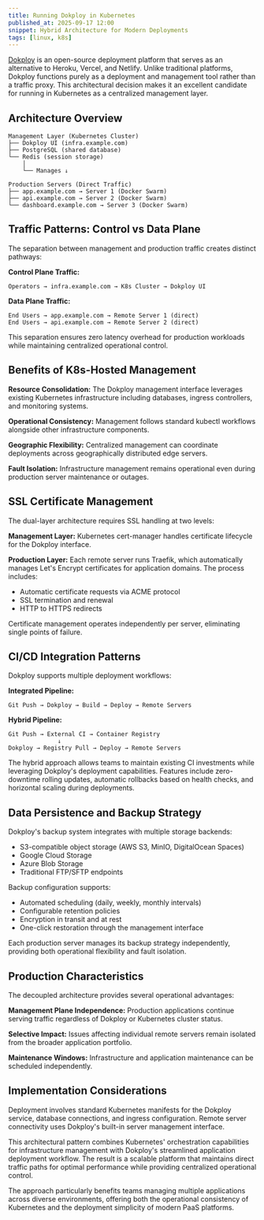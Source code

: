 ```yaml
---
title: Running Dokploy in Kubernetes
published_at: 2025-09-17 12:00
snippet: Hybrid Architecture for Modern Deployments
tags: [linux, k8s]
---
```


[Dokploy](https://dokploy.com) is an open-source deployment platform that serves as an alternative to Heroku, Vercel, and Netlify. Unlike traditional platforms, Dokploy functions purely as a deployment and management tool rather than a traffic proxy. This architectural decision makes it an excellent candidate for running in Kubernetes as a centralized management layer.

## Architecture Overview

```
Management Layer (Kubernetes Cluster)
├── Dokploy UI (infra.example.com)
├── PostgreSQL (shared database)
└── Redis (session storage)
    │
    └── Manages ↓

Production Servers (Direct Traffic)
├── app.example.com → Server 1 (Docker Swarm)
├── api.example.com → Server 2 (Docker Swarm)
└── dashboard.example.com → Server 3 (Docker Swarm)
```

## Traffic Patterns: Control vs Data Plane

The separation between management and production traffic creates distinct pathways:

**Control Plane Traffic:**
```
Operators → infra.example.com → K8s Cluster → Dokploy UI
```

**Data Plane Traffic:**
```
End Users → app.example.com → Remote Server 1 (direct)
End Users → api.example.com → Remote Server 2 (direct)
```

This separation ensures zero latency overhead for production workloads while maintaining centralized operational control.

## Benefits of K8s-Hosted Management

**Resource Consolidation:** The Dokploy management interface leverages existing Kubernetes infrastructure including databases, ingress controllers, and monitoring systems.

**Operational Consistency:** Management follows standard kubectl workflows alongside other infrastructure components.

**Geographic Flexibility:** Centralized management can coordinate deployments across geographically distributed edge servers.

**Fault Isolation:** Infrastructure management remains operational even during production server maintenance or outages.

## SSL Certificate Management

The dual-layer architecture requires SSL handling at two levels:

**Management Layer:** Kubernetes cert-manager handles certificate lifecycle for the Dokploy interface.

**Production Layer:** Each remote server runs Traefik, which automatically manages Let's Encrypt certificates for application domains. The process includes:
- Automatic certificate requests via ACME protocol
- SSL termination and renewal
- HTTP to HTTPS redirects

Certificate management operates independently per server, eliminating single points of failure.

## CI/CD Integration Patterns

Dokploy supports multiple deployment workflows:

**Integrated Pipeline:**
```
Git Push → Dokploy → Build → Deploy → Remote Servers
```

**Hybrid Pipeline:**
```
Git Push → External CI → Container Registry
              ↓
Dokploy → Registry Pull → Deploy → Remote Servers
```

The hybrid approach allows teams to maintain existing CI investments while leveraging Dokploy's deployment capabilities. Features include zero-downtime rolling updates, automatic rollbacks based on health checks, and horizontal scaling during deployments.

## Data Persistence and Backup Strategy

Dokploy's backup system integrates with multiple storage backends:
- S3-compatible object storage (AWS S3, MinIO, DigitalOcean Spaces)
- Google Cloud Storage
- Azure Blob Storage
- Traditional FTP/SFTP endpoints

Backup configuration supports:
- Automated scheduling (daily, weekly, monthly intervals)
- Configurable retention policies
- Encryption in transit and at rest
- One-click restoration through the management interface

Each production server manages its backup strategy independently, providing both operational flexibility and fault isolation.

## Production Characteristics

The decoupled architecture provides several operational advantages:

**Management Plane Independence:** Production applications continue serving traffic regardless of Dokploy or Kubernetes cluster status.

**Selective Impact:** Issues affecting individual remote servers remain isolated from the broader application portfolio.

**Maintenance Windows:** Infrastructure and application maintenance can be scheduled independently.

## Implementation Considerations

Deployment involves standard Kubernetes manifests for the Dokploy service, database connections, and ingress configuration. Remote server connectivity uses Dokploy's built-in server management interface.

This architectural pattern combines Kubernetes' orchestration capabilities for infrastructure management with Dokploy's streamlined application deployment workflow. The result is a scalable platform that maintains direct traffic paths for optimal performance while providing centralized operational control.

The approach particularly benefits teams managing multiple applications across diverse environments, offering both the operational consistency of Kubernetes and the deployment simplicity of modern PaaS platforms.
